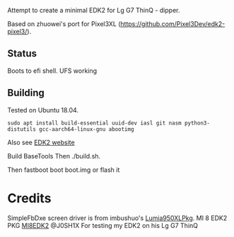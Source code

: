 Attempt to create a minimal EDK2 for Lg G7 ThinQ - dipper.

Based on zhuowei's port for Pixel3XL (https://github.com/Pixel3Dev/edk2-pixel3/).

## Status 

Boots to efi shell. UFS working

## Building
Tested on Ubuntu 18.04.

```
sudo apt install build-essential uuid-dev iasl git nasm python3-distutils gcc-aarch64-linux-gnu abootimg
```

Also see [EDK2 website](https://github.com/tianocore/tianocore.github.io/wiki/Using-EDK-II-with-Native-GCC#Install_required_software_from_apt)

Build BaseTools
Then ./build.sh.

Then fastboot boot boot.img or flash it 

# Credits

SimpleFbDxe screen driver is from imbushuo's [Lumia950XLPkg](https://github.com/WOA-Project/Lumia950XLPkg).
MI 8 EDK2 PKG [MI8EDK2](https://github.com/NekokeCore/edk2_dipper_SDM845_Xiaomi_mi_8)
@J0SH1X For testing my EDK2 on his Lg G7 ThinQ

